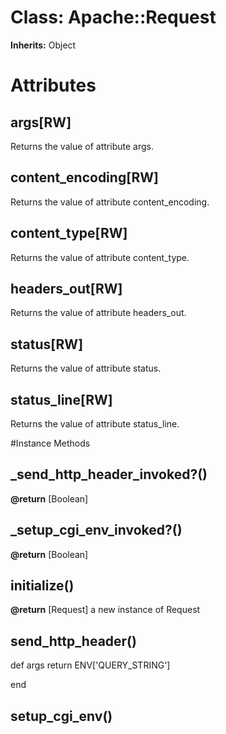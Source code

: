 # Class: Apache::Request
**Inherits:** Object
    



# Attributes
## args[RW] [](#attribute-i-args)
Returns the value of attribute args.

## content_encoding[RW] [](#attribute-i-content_encoding)
Returns the value of attribute content_encoding.

## content_type[RW] [](#attribute-i-content_type)
Returns the value of attribute content_type.

## headers_out[RW] [](#attribute-i-headers_out)
Returns the value of attribute headers_out.

## status[RW] [](#attribute-i-status)
Returns the value of attribute status.

## status_line[RW] [](#attribute-i-status_line)
Returns the value of attribute status_line.


#Instance Methods
## _send_http_header_invoked?() [](#method-i-_send_http_header_invoked?)

**@return** [Boolean] 

## _setup_cgi_env_invoked?() [](#method-i-_setup_cgi_env_invoked?)

**@return** [Boolean] 

## initialize() [](#method-i-initialize)

**@return** [Request] a new instance of Request

## send_http_header() [](#method-i-send_http_header)
def args
    return ENV['QUERY_STRING']

end

## setup_cgi_env() [](#method-i-setup_cgi_env)

